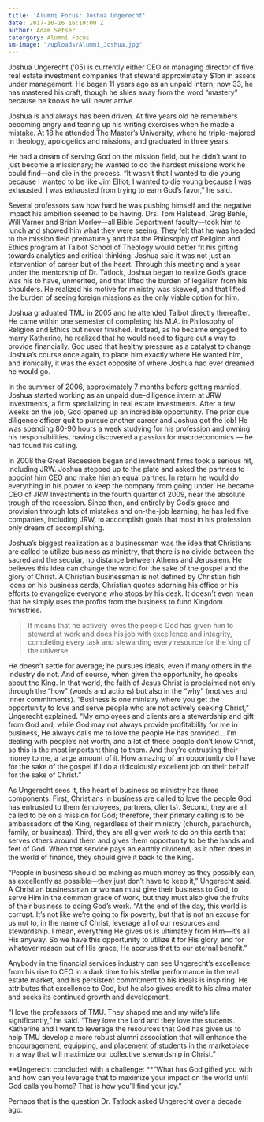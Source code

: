 ```yaml
---
title: 'Alumni Focus: Joshua Ungerecht'
date: 2017-10-16 16:10:00 Z
author: Adam Setser
catergory: Alumni Focus
sm-image: "/uploads/Alumni_Joshua.jpg"
---
```


Joshua Ungerecht ('05) is currently either CEO or managing director of five real estate investment companies that steward approximately $1bn in assets under management. He began 11 years ago as an unpaid intern; now 33, he has mastered his craft, though he shies away from the word “mastery” because he knows he will never arrive.

Joshua is and always has been driven. At five years old he remembers becoming angry and tearing up his writing exercises when he made a mistake. At 18 he attended The Master’s University, where he triple-majored in theology, apologetics and missions, and graduated in three years.

He had a dream of serving God on the mission field, but he didn’t want to just become a missionary; he wanted to do the hardest missions work he could find—and die in the process. “It wasn’t that I wanted to die young because I wanted to be like Jim Elliot; I wanted to die young because I was exhausted. I was exhausted from trying to earn God’s favor,” he said.

Several professors saw how hard he was pushing himself and the negative impact his ambition seemed to be having. Drs. Tom Halstead, Greg Behle, Will Varner and Brian Morley—all Bible Department faculty—took him to lunch and showed him what they were seeing. They felt that he was headed to the mission field prematurely and that the Philosophy of Religion and Ethics program at Talbot School of Theology would better fit his gifting towards analytics and critical thinking. Joshua said it was not just an intervention of career but of the heart. Through this meeting and a year under the mentorship of Dr. Tatlock, Joshua began to realize God’s grace was his to have, unmerited, and that lifted the burden of legalism from his shoulders. He realized his motive for ministry was skewed, and that lifted the burden of seeing foreign missions as the only viable option for him.

Joshua graduated TMU in 2005 and he attended Talbot directly thereafter. He came within one semester of completing his M.A. in Philosophy of Religion and Ethics but never finished. Instead, as he became engaged to marry Katherine, he realized that he would need to figure out a way to provide financially. God used that healthy pressure as a catalyst to change Joshua’s course once again, to place him exactly where He wanted him, and ironically, it was the exact opposite of where Joshua had ever dreamed he would go.

In the summer of 2006, approximately 7 months before getting married, Joshua started working as an unpaid due-diligence intern at JRW Investments, a firm specializing in real estate investments. After a few weeks on the job, God opened up an incredible opportunity. The prior due diligence officer quit to pursue another career and Joshua got the job! He was spending 80-90 hours a week studying for his profession and owning his responsibilities, having discovered a passion for macroeconomics — he had found his calling.

In 2008 the Great Recession began and investment firms took a serious hit, including JRW. Joshua stepped up to the plate and asked the partners to appoint him CEO and make him an equal partner. In return he would do everything in his power to keep the company from going under. He became CEO of JRW Investments in the fourth quarter of 2009, near the absolute trough of the recession.
Since then, and entirely by God’s grace and provision through lots of mistakes and on-the-job learning, he has led five companies, including JRW, to accomplish goals that most in his profession only dream of accomplishing.

Joshua’s biggest realization as a businessman was the idea that Christians are called to utilize business as ministry, that there is no divide between the sacred and the secular, no distance between Athens and Jerusalem. He believes this idea can change the world for the sake of the gospel and the glory of Christ.
A Christian businessman is not defined by Christian fish icons on his business cards, Christian quotes adorning his office or his efforts to evangelize everyone who stops by his desk. It doesn’t even mean that he simply uses the profits from the business to fund Kingdom ministries.

> It means that he actively loves the people God has given him to steward at work and does his job with excellence and integrity, completing every task and stewarding every resource for the king of the universe.

He doesn’t settle for average; he pursues ideals, even if many others in the industry do not. And of course, when given the opportunity, he speaks about the King. In that world, the faith of Jesus Christ is proclaimed not only through the “how” (words and actions) but also in the “why” (motives and inner commitments).
“Business is one ministry where you get the opportunity to love and serve people who are not actively seeking Christ,” Ungerecht explained. “My employees and clients are a stewardship and gift from God and, while God may not always provide profitability for me in business, He always calls me to love the people He has provided… I’m dealing with people’s net worth, and a lot of these people don’t know Christ, so this is the most important thing to them. And they’re entrusting their money to me, a large amount of it. How amazing of an opportunity do I have for the sake of the gospel if I do a ridiculously excellent job on their behalf for the sake of Christ.”

As Ungerecht sees it, the heart of business as ministry has three components. First, Christians in business are called to love the people God has entrusted to them (employees, partners, clients). Second, they are all called to be on a mission for God; therefore, their primary calling is to be ambassadors of the King, regardless of their ministry (church, parachurch, family, or business). Third, they are all given work to do on this earth that serves others around them and gives them opportunity to be the hands and feet of God. When that service pays an earthly dividend, as it often does in the world of finance, they should give it back to the King.

“People in business should be making as much money as they possibly can, as excellently as possible—they just don’t have to keep it,” Ungerecht said. A Christian businessman or woman must give their business to God, to serve Him in the common grace of work, but they must also give the fruits of their business to doing God’s work.
“At the end of the day, this world is corrupt. It’s not like we’re going to fix poverty, but that is not an excuse for us not to, in the name of Christ, leverage all of our resources and stewardship. I mean, everything He gives us is ultimately from Him—it’s all His anyway. So we have this opportunity to utilize it for His glory, and for whatever reason out of His grace, He accrues that to our eternal benefit.”

Anybody in the financial services industry can see Ungerecht’s excellence, from his rise to CEO in a dark time to his stellar performance in the real estate market, and his persistent commitment to his ideals is inspiring. He attributes that excellence to God, but he also gives credit to his alma mater and seeks its continued growth and development.

“I love the professors of TMU. They shaped me and my wife’s life significantly,” he said. “They love the Lord and they love the students. Katherine and I want to leverage the resources that God has given us to help TMU develop a more robust alumni association that will enhance the encouragement, equipping, and placement of students in the marketplace in a way that will maximize our collective stewardship in Christ.”

\*\*Ungerecht concluded with a challenge:
\*\*“What has God gifted you with and how can you leverage that to maximize your impact on the world until God calls you home? That is how you’ll find your joy.”

Perhaps that is the question Dr. Tatlock asked Ungerecht over a decade ago.
